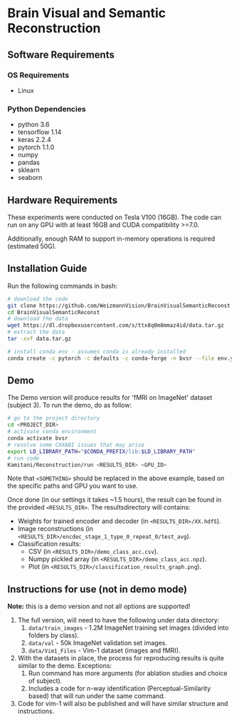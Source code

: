 # Brain Visual and Semantic Reconstruction

## Software Requirements
### OS Requirements
* Linux

### Python Dependencies
* python 3.6
* tensorflow 1.14
* keras 2.2.4
* pytorch 1.1.0
* numpy
* pandas
* sklearn
* seaborn

## Hardware Requirements
These experiments were conducted on Tesla V100 (16GB). The code can run on any GPU with at least 16GB and CUDA
compatibility >=7.0.

Additionally, enough RAM to support in-memory operations is required (estimated 50G).

## Installation Guide
Run the following commands in bash:
```bash
# download the code
git clone https://github.com/WeizmannVision/BrainVisualSemanticReconst
cd BrainVisualSemanticReconst
# download the data
wget https://dl.dropboxusercontent.com/s/ttx8q0m8mmaz4id/data.tar.gz
# extract the data
tar -xvf data.tar.gz

# install conda env - assumes conda is already installed
conda create -c pytorch -c defaults -c conda-forge -n bvsr --file env.yml
```

## Demo
The Demo version will produce results for 'fMRI on ImageNet' dataset (subject 3). To run the demo, do as follow:
```bash
# go to the project directory
cd <PROJECT_DIR>
# activate conda environment
conda activate bvsr
# resolve some CXXABI issues that may arise
export LD_LIBRARY_PATH="$CONDA_PREFIX/lib:$LD_LIBRARY_PATH"
# run code
Kamitani/Reconstruction/run <RESULTS_DIR> <GPU_ID>
```
Note that `<SOMETHING>` should be replaced in the above example, based on the specific paths and GPU you want to use.

Once done (in our settings it takes ~1.5 hours), the result can be found in the provided `<RESULTS_DIR>`.
The resultsdirectory will contains:
* Weights for trained encoder and decoder (in `<RESULTS_DIR>/XX.hdf5`).
* Image reconstructions (in `<RESULTS_DIR>/encdec_stage_1_type_0_repeat_0/test_avg`).
* Classification results:
    - CSV (in `<RESULTS_DIR>/demo_class_acc.csv`).
    - Numpy pickled array (in `<RESULTS_DIR>/demo_class_acc.npz`).
    - Plot (in `<RESULTS_DIR>/classification_results_graph.png`).

## Instructions for use (not in demo mode)
**Note:** this is a demo version and not all options are supported!

1. The full version, will need to have the following under data directory:
    1. `data/train_images` - 1.2M ImageNet training set images (divided into folders by class).
    2. `data/val` - 50k ImageNet validation set images.
    3. `data/Vim1_Files` - Vim-1 dataset (images and fMRI).
2. With the datasets in place, the process for reproducing results is quite similar to the demo. Exceptions:
    1. Run command has more arguments (for ablation studies and choice of subject).
    2. Includes a code for _n_-way identification (Perceptual-Similarity based) that will run under the same command.
3. Code for vim-1 will also be published and will have similar structure and instructions.

